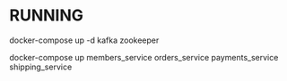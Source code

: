 
RUNNING
=======

docker-compose up -d kafka zookeeper

docker-compose up members_service orders_service payments_service shipping_service

